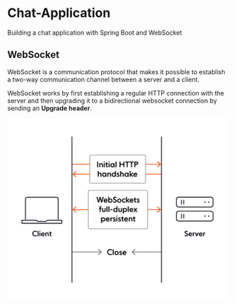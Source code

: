 # Chat-Application

Building a chat application with Spring Boot and WebSocket

## WebSocket

WebSocket is a communication protocol that makes it possible to establish a two-way communication channel between a server and a client.

WebSocket works by first establishing a regular HTTP connection with the server and then upgrading it to a bidirectional websocket connection by sending an <strong>Upgrade header</strong>.

<img src="./imgs/img1.png">
